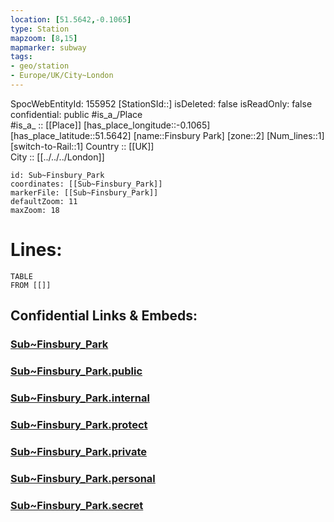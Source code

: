 ```yaml
---
location: [51.5642,-0.1065] 
type: Station 
mapzoom: [8,15] 
mapmarker: subway 
tags:
- geo/station
- Europe/UK/City~London
---
```

SpocWebEntityId: 155952
[StationSId::] 
isDeleted: false
isReadOnly: false
confidential: public
#is_a_/Place  
#is_a_ :: [[Place]] 
[has_place_longitude::-0.1065] 
[has_place_latitude::51.5642] 
[name::Finsbury Park] 
[zone::2] 
[Num_lines::1] 
[switch-to-Rail::1] 
Country :: [[UK]]  
City :: [[../../../London]]  


```leaflet
id: Sub~Finsbury_Park
coordinates: [[Sub~Finsbury_Park]] 
markerFile: [[Sub~Finsbury_Park]] 
defaultZoom: 11 
maxZoom: 18
```


# Lines: 
```dataview
TABLE 
FROM [[]] 
```


## Confidential Links & Embeds: 

### [Sub~Finsbury_Park](/_Standards/Earth/Continent/Europe/Europe~North/UK/England/Regions~England/London,Greater/cities~GreaterLondon/Underground/Station/Sub~Finsbury_Park.md) 

### [Sub~Finsbury_Park.public](/_public/Earth/Continent/Europe/Europe~North/UK/England/Regions~England/London,Greater/cities~GreaterLondon/Underground/Station/Sub~Finsbury_Park.public.md) 

### [Sub~Finsbury_Park.internal](/_internal/Earth/Continent/Europe/Europe~North/UK/England/Regions~England/London,Greater/cities~GreaterLondon/Underground/Station/Sub~Finsbury_Park.internal.md) 

### [Sub~Finsbury_Park.protect](/_protect/Earth/Continent/Europe/Europe~North/UK/England/Regions~England/London,Greater/cities~GreaterLondon/Underground/Station/Sub~Finsbury_Park.protect.md) 

### [Sub~Finsbury_Park.private](/_private/Earth/Continent/Europe/Europe~North/UK/England/Regions~England/London,Greater/cities~GreaterLondon/Underground/Station/Sub~Finsbury_Park.private.md) 

### [Sub~Finsbury_Park.personal](/_personal/Earth/Continent/Europe/Europe~North/UK/England/Regions~England/London,Greater/cities~GreaterLondon/Underground/Station/Sub~Finsbury_Park.personal.md) 

### [Sub~Finsbury_Park.secret](/_secret/Earth/Continent/Europe/Europe~North/UK/England/Regions~England/London,Greater/cities~GreaterLondon/Underground/Station/Sub~Finsbury_Park.secret.md)

